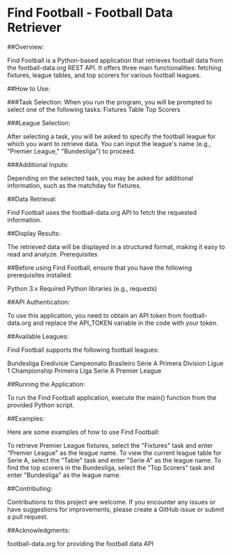 # Find Football - Football Data Retriever

##Overview:

Find Football is a Python-based application that retrieves football data from the football-data.org REST API. It offers three main functionalities: fetching fixtures, league tables, and top scorers for various football leagues.

##How to Use:

###Task Selection:
When you run the program, you will be prompted to select one of the following tasks:
Fixtures
Table
Top Scorers

###League Selection:

After selecting a task, you will be asked to specify the football league for which you want to retrieve data. You can input the league's name (e.g., "Premier League," "Bundesliga") to proceed.

###Additional Inputs:

Depending on the selected task, you may be asked for additional information, such as the matchday for fixtures.

##Data Retrieval:

Find Football uses the football-data.org API to fetch the requested information.

##Display Results:

The retrieved data will be displayed in a structured format, making it easy to read and analyze.
Prerequisites

##Before using Find Football, ensure that you have the following prerequisites installed:

Python 3.x
Required Python libraries (e.g., requests)

##API Authentication:

To use this application, you need to obtain an API token from football-data.org and replace the API_TOKEN variable in the code with your token.

##Available Leagues:

Find Football supports the following football leagues:

Bundesliga
Eredivisie
Campeonato Brasileiro Série A
Primera Division
Ligue 1
Championship
Primeira Liga
Serie A
Premier League

##Running the Application:

To run the Find Football application, execute the main() function from the provided Python script.

##Examples:

Here are some examples of how to use Find Football:

To retrieve Premier League fixtures, select the "Fixtures" task and enter "Premier League" as the league name.
To view the current league table for Serie A, select the "Table" task and enter "Serie A" as the league name.
To find the top scorers in the Bundesliga, select the "Top Scorers" task and enter "Bundesliga" as the league name.

##Contributing:

Contributions to this project are welcome. If you encounter any issues or have suggestions for improvements, please create a GitHub issue or submit a pull request.

##Acknowledgments:

football-data.org for providing the football data API
